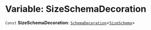 # Variable: SizeSchemaDecoration

`Const` **SizeSchemaDecoration**: [`SchemaDecoration`](/auto-docs/free-layout-editor/interfaces/SchemaDecoration-1.md)<[`SizeSchema`](/auto-docs/free-layout-editor/interfaces/SizeSchema-1.md)>
